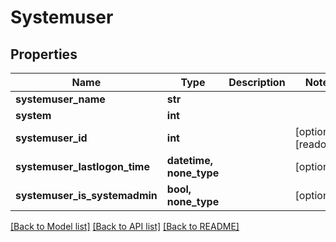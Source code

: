 # Systemuser

## Properties
Name | Type | Description | Notes
------------ | ------------- | ------------- | -------------
**systemuser_name** | **str** |  | 
**system** | **int** |  | 
**systemuser_id** | **int** |  | [optional] [readonly] 
**systemuser_lastlogon_time** | **datetime, none_type** |  | [optional] 
**systemuser_is_systemadmin** | **bool, none_type** |  | [optional] 

[[Back to Model list]](../README.md#documentation-for-models) [[Back to API list]](../README.md#documentation-for-api-endpoints) [[Back to README]](../README.md)


